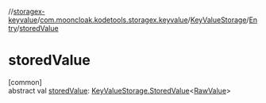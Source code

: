 //[storagex-keyvalue](../../../../index.md)/[com.mooncloak.kodetools.storagex.keyvalue](../../index.md)/[KeyValueStorage](../index.md)/[Entry](index.md)/[storedValue](stored-value.md)

# storedValue

[common]\
abstract val [storedValue](stored-value.md): [KeyValueStorage.StoredValue](../-stored-value/index.md)&lt;[RawValue](index.md)&gt;
